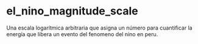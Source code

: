 # el_nino_magnitude_scale
Una escala logarítmica arbitraria que asigna un número para cuantificar la energía que libera un evento del fenomeno del nino en peru.
